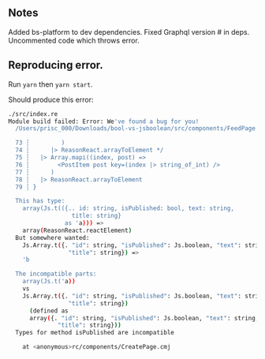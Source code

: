 ## Notes

Added bs-platform to dev dependencies.
Fixed Graphql version # in deps.
Uncommented code which throws error.

## Reproducing error.

Run `yarn` then `yarn start`.

Should produce this error:

```sh
./src/index.re
Module build failed: Error: We've found a bug for you!
  /Users/prisc_000/Downloads/bool-vs-jsboolean/src/components/FeedPage.re 75:23-77:23

  73 ┆         )
  74 ┆      |> ReasonReact.arrayToElement */
  75 ┆   |> Array.mapi((index, post) =>
  76 ┆        <PostItem post key=(index |> string_of_int) />
  77 ┆      )
  78 ┆   |> ReasonReact.arrayToElement
  79 ┆ }

  This has type:
    array(Js.t(({.. id: string, isPublished: bool, text: string,
                  title: string}
                as 'a))) =>
    array(ReasonReact.reactElement)
  But somewhere wanted:
    Js.Array.t({. "id": string, "isPublished": Js.boolean, "text": string,
                 "title": string}) =>
    'b

  The incompatible parts:
    array(Js.t('a))
    vs
    Js.Array.t({. "id": string, "isPublished": Js.boolean, "text": string,
                 "title": string})
      (defined as
      array({. "id": string, "isPublished": Js.boolean, "text": string,
              "title": string}))
  Types for method isPublished are incompatible

    at <anonymous>rc/components/CreatePage.cmj
```
